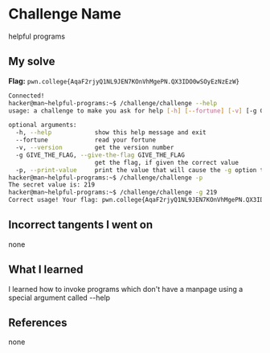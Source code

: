 # Challenge Name
helpful programs
## My solve
**Flag:** `pwn.college{AqaF2rjyQ1NL9JEN7KOnVhMgePN.QX3IDO0wSOyEzNzEzW}`

```bash
Connected!
hacker@man~helpful-programs:~$ /challenge/challenge --help
usage: a challenge to make you ask for help [-h] [--fortune] [-v] [-g GIVE_THE_FLAG] [-p]

optional arguments:
  -h, --help            show this help message and exit
  --fortune             read your fortune
  -v, --version         get the version number
  -g GIVE_THE_FLAG, --give-the-flag GIVE_THE_FLAG
                        get the flag, if given the correct value
  -p, --print-value     print the value that will cause the -g option to give you the flag
hacker@man~helpful-programs:~$ /challenge/challenge -p
The secret value is: 219
hacker@man~helpful-programs:~$ /challenge/challenge -g 219
Correct usage! Your flag: pwn.college{AqaF2rjyQ1NL9JEN7KOnVhMgePN.QX3IDO0wSOyEzNzEzW}
```
## Incorrect tangents I went on
none

## What I learned
I learned how to invoke programs which don't have a manpage using a special argument called --help

## References 
none

